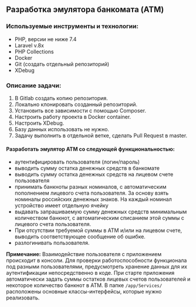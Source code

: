 ## Разработка эмулятора банкомата (ATM)

### Используемые инструменты и технологии:
- PHP, версии не ниже 7.4
- Laravel v.8x
- PHP Collections
- Docker
- Git (создать отдельный репозиторий)
- XDebug

### Описание задачи:
1. В Gitlab создать копию репозитория.
2. Локально клонировать созданный репозиторий.
3. Установить все зависимости с помощью Composer.
4. Настроить работу проекта в Docker container.
5. Настроить XDebug.
6. Базу данных использовать не нужно.
7. Задачу выполнить в отдельной ветке, сделать Pull Request в master.

#### Разработать эмулятор ATM со следующей функциональностью:
- аутентифицировать пользователя (логин/пароль)
- выводить сумму остатка денежных средств в банкомате
- выводить сумму остатка денежных средств на лицевом счете пользователя
- принимать банкноты разных номиналов, с автоматическим пополнением лицевого счета пользователя. За основу взять номиналы российских денежных знаков. На каждый номинал устройство имеет отдельную ячейку
- выдавать запрашиваемую сумму денежных средств минимальным количеством банкнот, с автоматическим списанием этой суммы с лицевого счета пользователя.
- При отсутствии требуемой суммы в ATM и/или на лицевом счете, выводить соответствующее сообщение об ошибке.
- разлогинивать пользователя.

**Примечание:** Взаимодействие пользователя с приложением происходит в консоли. 
Для проверки работоспособности функционала под разными пользователями, 
предусмотреть хранение данных для их аутентификации непосредственно в коде. 
При старте приложения автоматически задать суммы остатков лицевых счетов пользователей и некоторое количество банкнот в ATM. 
В папке `/app/Services/` расположены основные классы-интерфейсы, которые нужно реализовать.
